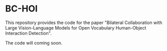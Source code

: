 # BC-HOI
This repository provides the code for the paper "Bilateral Collaboration with Large Vision-Language Models for Open Vocabulary Human-Object Interaction Detection".

The code will coming soon.
